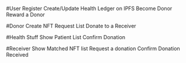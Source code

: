 #User
Register
Create/Update Health Ledger on IPFS
Become Donor
Reward a Donor

#Donor
Create NFT
Request List
Donate to a Receiver

#Health Stuff
Show Patient List
Confirm Donation

#Receiver
Show Matched NFT list
Request a donation
Confirm Donation Received
